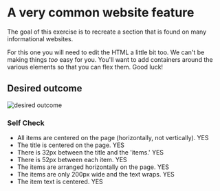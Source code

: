 # A very common website feature

The goal of this exercise is to recreate a section that is found on many informational websites.

For this one you will need to edit the HTML a little bit too. We can't be making things _too_ easy for you. You'll want to add containers around the various elements so that you can flex them. Good luck!

## Desired outcome

![desired outcome](./desired-outcome.png)

### Self Check

- All items are centered on the page (horizontally, not vertically).  YES
- The title is centered on the page. YES
- There is 32px between the title and the 'items.' YES
- There is 52px between each item. YES
- The items are arranged horizontally on the page. YES
- The items are only 200px wide and the text wraps. YES
- The item text is centered.  YES
